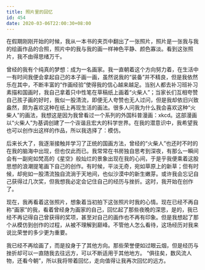 ```yaml
---
title: 照片里的回忆
id: 454
date: 2020-03-06T22:00:30+08:00
---
```



在假期刚刚开始的时候，我从一本书的夹页中翻出了一张照片，照片是一张我与我的绘画作品的合照，照片中的我与我的画一样神色平静、颜色寡淡。看到这张照片，我不由得思绪万千。

曾经的我有个纯真的梦想：成为一名画家。我一直朝着这个方向努力着，在生活中一有时间我便会拿起自己的本子画一画，虽然说我的“装备”并不精良，但是我依然乐在其中，不断丰富的“作画经验”使得我的信心越来越足。当别人都去补习班补习素描和国画时，我自己拿着只中性笔在草稿纸上画着“火柴人”；当家长们互相夸赞自己孩子画的好时，我似一股清流，即便无人夸赞也无人过问，但是我却依旧兴致盎然，颇为喜欢这种在纸上再现生活的画法。很多人问我为什么我会喜欢这种“火柴人”的画法，我想这是因为我曾看过一个系列的外国科普漫画：xkcd。这部漫画以“火柴人”为基调创建了一个诙谐且宏大的科学世界。在我的潜意识中，我希望我也可以创作出这样的作品，所以我选择了：模仿。

后来长大了，我逐渐接触并学习了正统的国画方法，曾经的“火柴人”也还时不时的在我的脑海中出现，但也仅此而已。我常常在书房独自思考到深夜，有那么一瞬间会有一副宛如梵高的《星空》般灿烂的景象出现在我的心间，于是乎我便乘着这股思想的浪潮提笔画下自己的创作。有时候，平淡无奇，宛如草原上的新草；但有时候，却宛如一股清流独自流淌于天地间，也似沙漠中的新生嫩芽。或许我会忘记自己获得过几次奖，但我想我必定会记住自己的经历与挫折。这时，我开始在创作了。

现在，我再看着这张照片，想象着当初拍下这张照片时我的心情。现在已经不再自称“画家”的我，看着曾经身为画家的自己，回忆起了那些夜晚的深思，是的，我已经不再记得自己曾获得的奖项，甚至对自己的画作也不再有印象。但是我想起了那个从模仿到创作的过程，从被不理解到巅峰。不管他人怎么看待，这场经历对我来说比荣誉的多少更为重要。

我已经不再绘画了，而是投身于了其他方向。那些荣誉便如过眼云烟，但是经历与挫折却可以一直随我去往远方，可以不断适用于其他地方。 “俱往矣，数风流人物，还看今朝”，所以我将带着回忆，走向值得让我再次回忆的远方。
<!-- more -->

